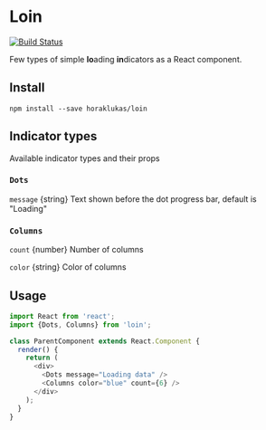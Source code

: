 Loin
====

[![Build Status](https://travis-ci.org/horaklukas/loin.svg?branch=master)](https://travis-ci.org/horaklukas/loin)

Few types of simple **lo**ading **in**dicators as a React component.

Install
-------

```
npm install --save horaklukas/loin
```

Indicator types
---------------

Available indicator types and their props

### `Dots`

  `message` {string} Text shown before the dot progress bar, default is "Loading"


### `Columns`

  `count` {number} Number of columns

  `color` {string} Color of columns

Usage
------

```javascript
import React from 'react';
import {Dots, Columns} from 'loin';

class ParentComponent extends React.Component {
  render() {
    return (
      <div>
        <Dots message="Loading data" />
        <Columns color="blue" count={6} />
      </div>
    );
  }
}
```

